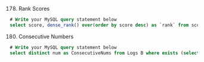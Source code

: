 178. Rank Scores
```sql
# Write your MySQL query statement below
select score, dense_rank() over(order by score desc) as `rank` from scores;
```
180. Consecutive Numbers
```sql
# Write your MySQL query statement below
select distinct num as ConsecutiveNums from Logs B where exists (select * from Logs A where A.id = B.id - 1 and A.num = B.num) and exists (select * from Logs C where C.id = B.id + 1 and C.num = B.num);
```
